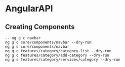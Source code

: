 # AngularAPI

## Creating Components

    -- ng g c navbar
    ng g c core/components/navbar --dry-run
    ng g c core/components/navbar
    ng g c features/category/category-list --dry-run
    ng g c features/category/add-category --dry-run
    ng g s features/category/services/category --dry-run
